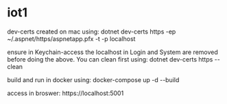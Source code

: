 # iot1

dev-certs created on mac using:
dotnet dev-certs https -ep ~/.aspnet/https/aspnetapp.pfx -t -p localhost

ensure in Keychain-access the localhost in Login and System are removed before doing the above. You can clean first using:
dotnet dev-certs https --clean

build and run in docker using:
docker-compose up -d --build

access in broswer:
https://localhost:5001
